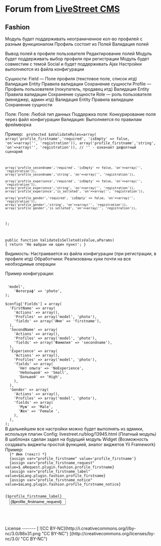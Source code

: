 Forum from [LiveStreet CMS](http://livestreetcms.com/ "LiveStreet CMS")
=======================================================================

Fashion
-------

Модуль будет поддерживать неограниченное кол-во профилей с разным функционалом
Профиль состоит из
Полей
Валидация полей

Вывод полей в профиле пользователя
Редактирование полей
Модуль будет поддерживать выбор профиля при регистрации
Модуль будет совместим с темой Social и будет поддерживать Ajax
Настройки выполняются из файла конфигурации

Сущности:
Field — Поле профиля (текстовое поле, список итд)
Валидация Entity
Правила валидации
Сохранение сущности
Profile — Профиль пользователя (покупатель, продавец итд)
Валидация Entity
Правила валидации
Сохранение сущности
Role — роль пользователя (менеджер, админ итд)
Валидация Entity
Правила валидации
Сохранение сущности

Поля:
Поле: Любой тип данных
Поддержка поля: Конкурирование поля через файл конфигурации
Валидация: Выполняется по правилам фреймворка

Пример:
<code>
  protected $aValidateRules=array(
    array('profile_firstname','required', 'isEmpty' => false, 'on'=>array('', 'registration')),
    array('profile_firstname','string', 'on'=>array('', 'registration')), // '' - означает дефолтный сценарий

    array('profile_secondname','required', 'isEmpty' => false, 'on'=>array('', 'registration')),
    array('profile_secondname','string', 'on'=>array('', 'registration')),

    array('profile_experience','required', 'isEmpty' => false, 'on'=>array('', 'registration')),
    array('profile_experience','string', 'on'=>array('', 'registration')),
    array('profile_experience','is_selleted', 'on'=>array('', 'registration')),

    array('profile_gender','required', 'isEmpty' => false, 'on'=>array('', 'registration')),
    array('profile_gender','string', 'on'=>array('', 'registration')),
    array('profile_gender','is_selleted', 'on'=>array('', 'registration')),    
  );

  public function ValidateIsSelleted($sValue,$aParams) {
    return 'Не выбран ни один пункт';
  }
</code>

Видимость: Настраивается из файла конфигурации (при регистрации, в профиле итд)
Обработчики: Реализованы хуки почти на все необходимые операции

Пример конфигурации:
<code>
<?php
$config['useAjax'] = FALSE;

$config['Profiles'] = array(
    'Модель' => 'model',
    'Фотограф' => 'photo',
);

$config['Fields'] = array(
  'FirstName' => array(
    'Actions' => array(),
    'Profiles' => array('model', 'photo'),
    'fields' => array('Имя' => 'firstname'),
  ),
  'SecondName' => array(
    'Actions' => array(),
    'Profiles' => array('model', 'photo'),
    'fields' => array('Фамилия' => 'secondname'),
  ),
  'Experience' => array(
    'Actions' => array(),
    'Profiles' => array('model', 'photo'),
    'fields' => array(
      'Нет опыта' => 'NoExperience',
      'Небольшой' => 'Small',
      'Большой' => 'High',
    ),
  ),
  'Gender' => array(
    'Actions' => array(),
    'Profiles' => array('model', 'photo'),
    'fields' => array(
      'Муж' => 'Male',
      'Жен' => 'Female ',
    ),
  ),
);
</code>


В дальнейшем все настройки можно будет выполнять из адмики, используя плагин Config: livestreet.ru/blog/13945.html (Платный модуль)

В шаблонах сделан задел на будущий модуль Widget (Возможность создавать виджеты простой функцией, аналог виджетов Yii Framework)
Пример:
<code>
  {* Имя (текст) *}
  {assign var="profile_firstname" value='profile_firstname'}
  {assign var="profile_firstname_request" value=$_aRequest.plugin.fashion.profile_firstname}
  {assign var="profile_firstname_label" value=$aLang.plugin.fashion.profile_firstname}
  {assign var="profile_firstname_notice" value=$aLang.plugin.fashion.profile_firstname_notice}
  <p><label for="registration-{$profile_firstname}">{$profile_firstname_label}</label>
  <input type="text" name="{$profile_firstname}" id="registration_{$profile_firstname}" value="{$profile_firstname_request}" class="input-text input-width-300 js-ajax-validate" />
  <i class="icon-ok-green validate-ok-field-{$profile_firstname}" style="display: none"></i>
  <i class="icon-question-sign js-tip-help" title="{$profile_firstname_notice}"></i>
  <small class="validate-error-hide validate-error-field-{$profile_firstname}"></small></p>
</code>

License
-------
[ ![CC BY-NC](http://i.creativecommons.org/l/by-nc/3.0/88x31.png "CC BY-NC") ](http://creativecommons.org/licenses/by-nc/3.0/ "CC BY-NC")
